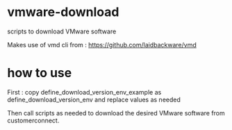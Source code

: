 # vmware-download
scripts to download VMware software

Makes use of vmd cli from : https://github.com/laidbackware/vmd 

# how to use

First : copy define_download_version_env_example as define_download_version_env and replace values as needed

Then call scripts as needed to download the desired VMware software from customerconnect.

